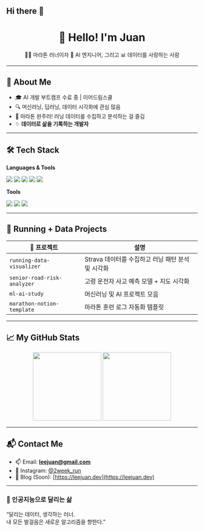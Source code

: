 ## Hi there 👋

<!--
**HI-JUAN/HI-JUAN** is a ✨ _special_ ✨ repository because its `README.md` (this file) appears on your GitHub profile.

Here are some ideas to get you started:

- 🔭 I’m currently working on ...
- 🌱 I’m currently learning ...
- 👯 I’m looking to collaborate on ...
- 🤔 I’m looking for help with ...
- 💬 Ask me about ...
- 📫 How to reach me: ...
- 😄 Pronouns: ...
- ⚡ Fun fact: ...
-->
<h1 align="center">👋 Hello! I'm Juan</h1>
<p align="center">🏃‍♂️ 마라톤 러너이자 🧠 AI 엔지니어, 그리고 📊 데이터를 사랑하는 사람</p>

---

## 🧠 About Me
- 🎓 AI 개발 부트캠프 수료 중 | 이어드림스쿨
- 🔍 머신러닝, 딥러닝, 데이터 시각화에 관심 많음
- 🏃 마라톤 완주러! 러닝 데이터를 수집하고 분석하는 걸 즐김
- ✨ **데이터로 삶을 기록하는 개발자**

---

## 🛠️ Tech Stack

**Languages & Tools**
<div>
  <img src="https://img.shields.io/badge/Python-3776AB?style=flat&logo=python&logoColor=white"/>
  <img src="https://img.shields.io/badge/Pandas-150458?style=flat&logo=pandas&logoColor=white"/>
  <img src="https://img.shields.io/badge/MySQL-4479A1?style=flat&logo=mysql&logoColor=white"/>
  <img src="https://img.shields.io/badge/Scikit--Learn-F7931E?style=flat&logo=scikit-learn&logoColor=white"/>
  <img src="https://img.shields.io/badge/FastAPI-009688?style=flat&logo=fastapi&logoColor=white"/>
</div>

**Tools**
<div>
  <img src="https://img.shields.io/badge/VSCode-007ACC?style=flat&logo=visual-studio-code&logoColor=white"/>
  <img src="https://img.shields.io/badge/GitHub-181717?style=flat&logo=github&logoColor=white"/>
  <img src="https://img.shields.io/badge/Jupyter-F37626?style=flat&logo=jupyter&logoColor=white"/>
</div>

---

## 🏃 Running + Data Projects

| 📁 프로젝트 | 설명 |
|------------|------|
| `running-data-visualizer` | Strava 데이터를 수집하고 러닝 패턴 분석 및 시각화 |
| `senior-road-risk-analyzer` | 고령 운전자 사고 예측 모델 + 지도 시각화 |
| `ml-ai-study` | 머신러닝 및 AI 프로젝트 모음 |
| `marathon-notion-template` | 마라톤 훈련 로그 자동화 템플릿 |

---

## 📈 My GitHub Stats

<div align="center">
  <img src="https://github-readme-stats.vercel.app/api?username=leejuan&show_icons=true&theme=tokyonight" height="180"/>
  <img src="https://github-readme-streak-stats.herokuapp.com/?user=leejuan&theme=tokyonight" height="180"/>
</div>

---

## 📬 Contact Me

- 📫 Email: **leejuan@gmail.com**
- 🏃 Instagram: [@2week_run](https://instagram.com/2week_run)
- 💼 Blog (Soon): [https://leejuan.dev](https://leejuan.dev)

---

### 🎯 인공지능으로 달리는 삶  
“달리는 데이터, 생각하는 러너.  
내 모든 발걸음은 새로운 알고리즘을 향한다.”  
